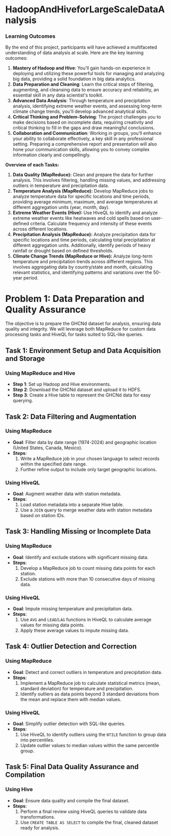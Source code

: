 # HadoopAndHiveforLargeScaleDataAnalysis


### Learning Outcomes

By the end of this project, participants will have achieved a multifaceted understanding of data analysis at scale. Here are the key learning outcomes:

1. **Mastery of Hadoop and Hive**: You'll gain hands-on experience in deploying and utilizing these powerful tools for managing and analyzing big data, providing a solid foundation in big data analytics.
2. **Data Preparation and Cleaning**: Learn the critical steps of filtering, augmenting, and cleansing data to ensure accuracy and reliability, an essential skill in any data scientist's toolkit.
3. **Advanced Data Analysis**: Through temperature and precipitation analysis, identifying extreme weather events, and assessing long-term climate change trends, you'll develop advanced analytical skills.
4. **Critical Thinking and Problem-Solving**: The project challenges you to make decisions based on incomplete data, requiring creativity and critical thinking to fill in the gaps and draw meaningful conclusions.
5. **Collaboration and Communication**: Working in groups, you'll enhance your ability to collaborate effectively, a key skill in any professional setting. Preparing a comprehensive report and presentation will also hone your communication skills, allowing you to convey complex information clearly and compellingly.

**Overview of each Tasks:**

1. **Data Quality (MapReduce):** Clean and prepare the data for further analysis. This involves filtering, handling missing values, and addressing outliers in temperature and precipitation data.
2. **Temperature Analysis (MapReduce):** Develop MapReduce jobs to analyze temperature data for specific locations and time periods, providing average minimum, maximum, and average temperatures at different aggregation units (year, month, day).
3. **Extreme Weather Events (Hive):** Use HiveQL to identify and analyze extreme weather events like heatwaves and cold spells based on user-defined criteria. Calculate frequency and intensity of these events across different locations.
4. **Precipitation Analysis (MapReduce):** Analyze precipitation data for specific locations and time periods, calculating total precipitation at different aggregation units. Additionally, identify periods of heavy rainfall or drought based on defined thresholds.
5. **Climate Change Trends (MapReduce or Hive):** Analyze long-term temperature and precipitation trends across different regions. This involves aggregating data by country/state and month, calculating relevant statistics, and identifying patterns and variations over the 50-year period.


# Problem 1: Data Preparation and Quality Assurance

The objective is to prepare the GHCNd dataset for analysis, ensuring data quality and integrity. We will leverage both MapReduce for custom data processing tasks and HiveQL for tasks suited to SQL-like queries.

## Task 1: Environment Setup and Data Acquisition and Storage

### Using MapReduce and Hive
- **Step 1**: Set up Hadoop and Hive environments.
- **Step 2**: Download the GHCNd dataset and upload it to HDFS.
- **Step 3**: Create a Hive table to represent the GHCNd data for easy querying.

## Task 2: Data Filtering and Augmentation

### Using MapReduce
- **Goal**: Filter data by date range (1974-2024) and geographic location (United States, Canada, Mexico).
- **Steps**:
  1. Write a MapReduce job in your chosen language to select records within the specified date range.
  2. Further refine output to include only target geographic locations.

### Using HiveQL
- **Goal**: Augment weather data with station metadata.
- **Steps**:
  1. Load station metadata into a separate Hive table.
  2. Use a `JOIN` query to merge weather data with station metadata based on station IDs.

## Task 3: Handling Missing or Incomplete Data

### Using MapReduce
- **Goal**: Identify and exclude stations with significant missing data.
- **Steps**:
  1. Develop a MapReduce job to count missing data points for each station.
  2. Exclude stations with more than 10 consecutive days of missing data.

### Using HiveQL
- **Goal**: Impute missing temperature and precipitation data.
- **Steps**:
  1. Use `AVG` and `LEAD`/`LAG` functions in HiveQL to calculate average values for missing data points.
  2. Apply these average values to impute missing data.

## Task 4: Outlier Detection and Correction

### Using MapReduce
- **Goal**: Detect and correct outliers in temperature and precipitation data.
- **Steps**:
  1. Implement a MapReduce job to calculate statistical metrics (mean, standard deviation) for temperature and precipitation.
  2. Identify outliers as data points beyond 3 standard deviations from the mean and replace them with median values.

### Using HiveQL
- **Goal**: Simplify outlier detection with SQL-like queries.
- **Steps**:
  1. Use HiveQL to identify outliers using the `NTILE` function to group data into percentiles.
  2. Update outlier values to median values within the same percentile group.

## Task 5: Final Data Quality Assurance and Compilation

### Using Hive
- **Goal**: Ensure data quality and compile the final dataset.
- **Steps**:
  1. Perform a final review using HiveQL queries to validate data transformations.
  2. Use `CREATE TABLE AS SELECT` to compile the final, cleaned dataset ready for analysis.





